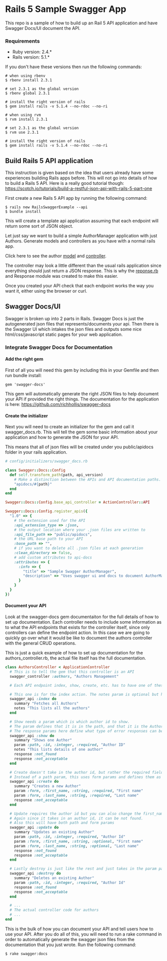 # Rails 5 Sample Swagger App

This repo is a sample of how to build up an Rail 5 API application and have Swagger Docs/UI document the API.

### Requirements

 * Ruby version: 2.4.*
 * Rails version: 5.1.*

 If you don't have these versions then run the following commands:

 ```
# when using rbenv
$ rbenv install 2.3.1

# set 2.3.1 as the global version
$ rbenv global 2.3.1

# install the right version of rails
$ gem install rails -v 5.1.4 --no-rdoc --no-ri
 ```

```
# when using rvm
$ rvm install 2.3.1

# set 2.3.1 as the global version
$ rvm use 2.3.1

# install the right version of rails
$ gem install rails -v 5.1.4 --no-rdoc --no-ri
```

## Build Rails 5 API application

This instruction is given based on the idea that users already have some experiences building Rails apps before. This will not go into details of how to build a Rails 5 API. Here is a really good tutorial though: https://scotch.io/tutorials/build-a-restful-json-api-with-rails-5-part-one

First create a new Rails 5 API app by running the following command:

```
$ rails new RailsSwaggerExample --api
$ bundle install
```

This will create a template api application assuming that each endpoint will return some sort of JSON object.

Let just say we want to build a simple AuthorManager application with just Authors. Generate models and controllers as you have with a normal rails app.

Click here to see the author [model](https://github.com/495-Labs-Projects/RailsSwaggerExample/blob/master/app/models/author.rb) and [controller](https://github.com/495-Labs-Projects/RailsSwaggerExample/blob/master/app/controllers/authors_controller.rb).

The controller may look a little different than the usual rails application since everything should just return a JSON response. This is why the [reponse.rb](https://github.com/495-Labs-Projects/RailsSwaggerExample/blob/master/app/controllers/concerns/response.rb) and Response module was created to make this easier.

Once you created your API check that each endpoint works the way you want it, either using the browser or curl.


## Swagger Docs/UI

Swagger is broken up into 2 parts in Rails. Swagger Docs is just the autogenerated json files that represents/documents your api. Then there is the Swagger UI which intakes the json files and outputs some nice html/css/javascript static pages for your web application. 

### Integrate Swagger Docs for Documentation

#### Add the right gem

First of all you will need this gem by including this in your Gemfile and then run bundle install:

```
gem 'swagger-docs'
```

This gem will automatically generate the right JSON files to help document your API if provided the right things. The documentation for the application is here: https://github.com/richhollis/swagger-docs

#### Create the initializer

Next you will need to create an initializer for the gem and call it swagger_docs.rb. This will tell the gem some basic information about your application and how to generate the JSON for your API.

This means that all of json files will be created under you public/apidocs folder in your rails application. 

```ruby
# config/initializers/swagger_docs.rb

class Swagger::Docs::Config
  def self.transform_path(path, api_version)
    # Make a distinction between the APIs and API documentation paths.
    "apidocs/#{path}"
  end
end

Swagger::Docs::Config.base_api_controller = ActionController::API 

Swagger::Docs::Config.register_apis({
  "1.0" => {
    # the extension used for the API
    :api_extension_type => :json,
    # the output location where your .json files are written to
    :api_file_path => "public/apidocs",
    # the URL base path to your API
    :base_path => "",
    # if you want to delete all .json files at each generation
    :clean_directory => false,
    # add custom attributes to api-docs
    :attributes => {
      :info => {
        "title" => "Sample Swagger AuthorManager",
        "description" => "Uses swagger ui and docs to document AuthorManager API"
      }
    }
  }
})
```

#### Document your API

Look at the swagger-docs gem documentaiton for the full details of how to set up documentation. Each controller needs to include some information as to what the API endpoints that exists for the controller itself, since only controllers can define the endpoint action. In this case we are going to quickly go over what it would be like to document the authors controller with the general CRUD operations.

This is just a quick example of how to set up documentation for the authors_controller.rb, the actual file itself has the full documentation.

```ruby
class AuthorsController < ApplicationController
  # This is to tell the gem that this controller is an API
  swagger_controller :authors, "Authors Management"

  # Each API endpoint index, show, create, etc. has to have one of these descriptions

  # This one is for the index action. The notes param is optional but helps describe what the index endpoint does
  swagger_api :index do
    summary "Fetches all Authors"
    notes "This lists all the authors"
  end

  # Show needs a param which is which author id to show.
  # The param defines that it is in the path, and that it is the Author's ID
  # The response params here define what type of error responses can be returned back to the user from your API. In this case the error responses are 404 not_found and not_acceptable.
  swagger_api :show do
    summary "Shows one Author"
    param :path, :id, :integer, :required, "Author ID"
    notes "This lists details of one author"
    response :not_found
    response :not_acceptable
  end

  # Create doesn't take in the author id, but rather the required fields for a author (namely first_name and last_name)
  # Instead of a path param, this uses form params and defines them as required
  swagger_api :create do
    summary "Creates a new Author"
    param :form, :first_name, :string, :required, "First name"
    param :form, :last_name, :string, :required, "Last name"
    response :not_acceptable
  end

  # Update requires the author id but you can also change the first_name and/or last_name of the author.
  # Again since it takes in an author id, it can be not found.
  # Also this will have both path and form params
  swagger_api :update do
    summary "Updates an existing Author"
    param :path, :id, :integer, :required, "Author Id"
    param :form, :first_name, :string, :optional, "First name"
    param :form, :last_name, :string, :optional, "Last name"
    response :not_found
    response :not_acceptable
  end

  # Lastly destroy is just like the rest and just takes in the param path for author id. 
  swagger_api :destroy do
    summary "Deletes an existing Author"
    param :path, :id, :integer, :required, "Author Id"
    response :not_found
    response :not_acceptable
  end

  # ...
  # The actual controller code for authors
  # ...
end
```

This is the bulk of how you can document your API and tell users how to use your API. After you do all of this, you will need to run a rake command in order to automatically generate the swagger json files from the documentation that you just wrote. Run the following command:

```
$ rake swagger:docs
```

